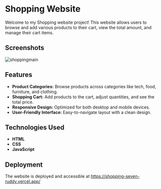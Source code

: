 # Shopping Website

Welcome to my Shopping website project! This website allows users to browse and add various products to their cart, view the total amount, and manage their cart items.

## Screenshots

![shoppingmain](https://github.com/user-attachments/assets/09723317-527c-4f18-884e-e9318c60a59a)


## Features

- **Product Categories:** Browse products across categories like tech, food, furniture, and clothing.
- **Shopping Cart:** Add products to the cart, adjust quantities, and see the total price.
- **Responsive Design:** Optimized for both desktop and mobile devices.
- **User-Friendly Interface:** Easy-to-navigate layout with a clean design.

## Technologies Used

- **HTML**
- **CSS**
- **JavaScript**

## Deployment

The website is deployed and accessible at  https://shopping-seven-ruddy.vercel.app/

